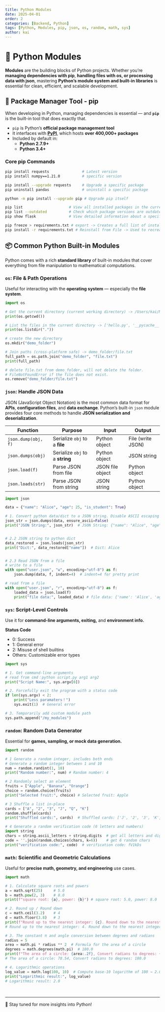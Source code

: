 ```yaml
---
title: Python Modules
date: 2025-04-01
order: 2
categories: [Backend, Python]
tags: [Python, Modules, pip, json, os, random, math, sys]
author: kai
---
```


# 🚀 Python Modules
**Modules** are the building blocks of Python projects. Whether you’re **managing dependencies with pip**, **handling files with os, or processing data with json**, mastering **Python’s module system and built-in libraries** is essential for clean, efficient, and scalable development.


## 🔧 Package Manager Tool - pip
When developing in Python, managing dependencies is essential — and **`pip`** is the built-in tool that does exactly that.

- `pip` is Python’s **official package management tool**
- It interfaces with **[PyPI](https://pypi.org/)**, which hosts **over 400,000+ packages**
- Included by default in:
  - **Python 2.7.9+**
  - **Python 3.4+**

###  Core pip Commands
```bash
pip install requests               # Latest version
pip install numpy==1.21.0          # specific version

pip install --upgrade requests     # Upgrade a specific package
pip uninstall pandas               # uninstall a specific package

python -m pip install --upgrade pip # Upgrade pip itself

pip list                     # View all installed packages in the current environment
pip list --outdated          # Check which package versions are outdated
pip show flask               # View detailed information about a specific package

pip freeze > requirements.txt # export -> Creates a full list of installed packages and their versions.
pip install -r requirements.txt # Reinstall from File -> Used to recreate environments (e.g., from GitHub projects or across machines).
```

## 📦 Common Python Built-in Modules
Python comes with a rich **standard library** of built-in modules that cover everything from file manipulation to mathematical computations.  

### `os`: File & Path Operations
Useful for interacting with the **operating system** — especially the **file system**.

```python
import os

# Get the current directory (current working directory) -> /Users/kai/MyProjects/ai-python
print(os.getcwd()) 

# List the files in the current directory -> ['hello.py', '__pycache__']
print(os.listdir("."))

# create the new directory
os.mkdir("demo_folder")

# Join paths (cross-platform safe) -> demo_folder/file.txt
full_path = os.path.join("demo_folder", "file.txt")
print(full_path)

# delete file.txt from demo_folder, will not delete the folder.
# FileNotFoundError if the file does not exist.
os.remove("demo_folder/file.txt")
```

### `json`: Handle JSON Data
JSON (JavaScript Object Notation) is the most common data format for **APIs**, **configuration files**, and **data exchange**.
Python’s built-in `json` module provides four core methods to handle **JSON serialization and deserialization**.


| Function           | Purpose                           | Input            | Output              |
|--------------------|------------------------------------|------------------|---------------------|
| `json.dump(obj, f)`| Serialize `obj` to a **file**          | Python object    | File (write JSON)   |
| `json.dumps(obj)`  | Serialize `obj` to a **string**        | Python object    | JSON string         |
| `json.load(f)`     | Parse JSON from file               | JSON file object | Python object       |
| `json.loads(str)`  | Parse JSON from string             | JSON string      | Python object       |

```python
import json

data = {"name": "Alice", "age": 25, "is_student": True}

# 1. Convert python data/dict to a JSON string. Disable ASCII escaping to preserve non-ASCII characters (e.g. Chinese)
json_str = json.dumps(data, ensure_ascii=False) 
print("JSON String:", json_str)  # JSON String: {"name": "Alice", "age": 25, "is_student": true}


# 2.2 JSON string to python dict
data_restored = json.loads(json_str)
print("Dict:", data_restored["name"])  # Dict: Alice


# 2.3 Read JSON from a file
# write to a file
with open("user.json", "w", encoding="utf-8") as f:
    json.dump(data, f, indent=4)  # indent=4 for pretty print

# read from a file
with open("user.json", "r", encoding="utf-8") as f:
    loaded_data = json.load(f)
    print("file data:", loaded_data) # file data: {'name': 'Alice', 'age': 25, 'is_student': True}

```

### `sys`: Script-Level Controls
Use it for **command-line arguments, exiting,** and **environment info.**

**Status Code**
- 0: Success
- 1: General error
- 2: Misuse of shell builtins
- Others: Customizable error types

```python
import sys

# 1. Get command-line arguments
# read from cmd：python script.py arg1 arg2
print("Script Name:", sys.argv[0])

# 2. Forcefully exit the program with a status code
if len(sys.argv) < 2:
    print("Less paramaters！")
    sys.exit(1)  # General error

# 3. Temporarily add custom module path
sys.path.append("/my_modules")
```

### `random`: Random Data Generator
Essential for **games, sampling, or mock data generation.**

```python
import random

# 1 Generate a random integer, includes both ends
# Generate a random integer between 1 and 10
num = random.randint(1, 10)  
print("Random number:", num) # Random number: 4

# 2 Randomly select an element
fruits = ["Apple", "Banana", "Orange"]
choice = random.choice(fruits) 
print("Selected fruit:", choice) # Selected fruit: Apple

# 3 Shuffle a list in-place
cards = ["A", "2", "3", "J", "Q", "K"]
random.shuffle(cards)
print("Shuffled cards:", cards)  # Shuffled cards: ['J', '2', '3', 'K', 'Q', 'A']

# 4 Generate a random verification code (6 letters and numbers)
import string
chars = string.ascii_letters + string.digits  # get all letters and digits
code = ''.join(random.choices(chars, k=6))    # get 6 random chars
print("verification code:", code)  # verification code: fV1kDs
```

### `math`: Scientific and Geometric Calculations
Useful for **precise math, geometry, and engineering** use cases.

```python
import math

# 1. Calculate square roots and powers
a = math.sqrt(25)     # 5.0
b = math.pow(2, 3)    # 8.0
print(f"square root: {a}, power: {b}") # square root: 5.0, power: 8.0

# 2. Round up / Round down
c = math.ceil(3.2)    # 4
d = math.floor(3.8)   # 3
print(f"Round up to the nearest integer: {c}. Round down to the nearest integer: {d}.")
# Round up to the nearest integer: 4. Round down to the nearest integer: 3.

# 3. The constant π and angle conversion between degrees and radians
radius = 5
area = math.pi * radius ** 2  # Formula for the area of a circle
degrees = math.degrees(math.pi)  # 180.0
print(f"The area of a circle: {area:.2f}, Convert radians to degrees: {degrees}")
# The area of a circle: 78.54, Convert radians to degrees: 180.0

# 4. Logarithmic operations
log_value = math.log(100, 10)  # Compute base-10 logarithm of 100 → 2.0
print("Logarithmic result:", log_value)
# Logarithmic result: 2.0
```


<br>



---

🚀 Stay tuned for more insights into Python!